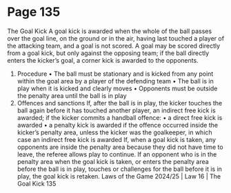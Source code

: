 # Page 135

The Goal Kick
A goal kick is awarded when the whole of the ball passes over the goal line,
on the ground or in the air, having last touched a player of the attacking team,
and a goal is not scored.
A goal may be scored directly from a goal kick, but only against the opposing
team; if the ball directly enters the kicker’s goal, a corner kick is awarded to
the opponents.
1. Procedure
• The ball must be stationary and is kicked from any point within the goal
area by a player of the defending team
• The ball is in play when it is kicked and clearly moves
• Opponents must be outside the penalty area until the ball is in play
2. Offences and sanctions
If, after the ball is in play, the kicker touches the ball again before it has
touched another player, an indirect free kick is awarded; if the kicker commits
a handball offence:
• a direct free kick is awarded
• a penalty kick is awarded if the offence occurred inside the kicker’s penalty
area, unless the kicker was the goalkeeper, in which case an indirect free kick
is awarded
If, when a goal kick is taken, any opponents are inside the penalty area because
they did not have time to leave, the referee allows play to continue. If an
opponent who is in the penalty area when the goal kick is taken, or enters the
penalty area before the ball is in play, touches or challenges for the ball before
it is in play, the goal kick is retaken.
Laws of the Game 2024/25 | Law 16 | The Goal Kick 135
